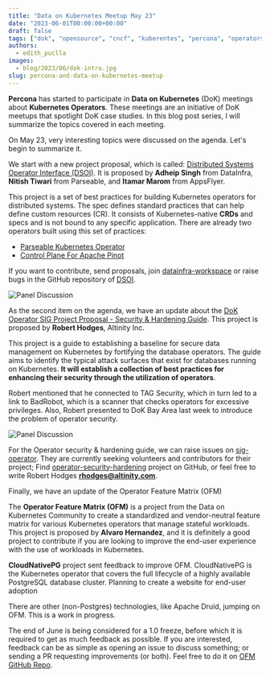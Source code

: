 ```yaml
---
title: "Data on Kubernetes Meetup May 23"
date: "2023-06-01T00:00:00+00:00"
draft: false
tags: ["dok", "opensource", "cncf", "kuberentes", "percona", "operators"]
authors:
  - edith_puclla
images:
  - blog/2023/06/dok-intro.jpg
slug: percona-and-data-on-kubernetes-meetup
---
```


**Percona** has started to participate in **Data on Kubernetes** (DoK) meetings about **Kubernetes Operators**.
These meetings are an initiative of DoK meetups that spotlight DoK case studies. In this blog post series, I will summarize the topics covered in each meeting.

On May 23, very interesting topics were discussed on the agenda. Let's begin to summarize it.

We start with a new project proposal, which is called: [Distributed Systems Operator Interface (DSOI)](https://docs.google.com/document/d/1CJeFtNpDSyaPoPWvimwMFt5s1g2Zj2Ppg_DJX7nVurk/edit#). It is proposed by **Adheip Singh** from DataInfra, **Nitish Tiwari** from Parseable, and **Itamar Marom** from AppsFlyer.

This project is a set of best practices for building Kubernetes operators for distributed systems. The spec defines standard practices that can help define custom resources (CR). It consists of Kubernetes-native **CRDs** and specs and is not bound to any specific application. There are already two operators built using this set of practices:

- [Parseable Kubernetes Operator](https://github.com/parseablehq/operator)
- [Control Plane For Apache Pinot](https://github.com/datainfrahq/pinot-operator)

If you want to contribute, send proposals, join [datainfra-workspace](https://launchpass.com/datainfra-workspace) or raise bugs in the GitHub repository of [DSOI](https://github.com/datainfrahq/dsoi-spec/issues).

![Panel Discussion](blog/2023/06/dok-datainfra.jpeg)

As the second item on the agenda, we have an update about the [DoK Operator SIG Project Proposal - Security & Hardening Guide](https://docs.google.com/document/d/1tbm44jC1qf6kAf9qje5V-UhaXG-AlGud9nhMaoPN6mU/edit#heading=h.fjdgqyupbu03). This project is proposed by **Robert Hodges**, Altinity Inc.

This project is a guide to establishing a baseline for secure data management on Kubernetes by fortifying the database operators. The guide aims to identify the typical attack surfaces that exist for databases running on Kubernetes. **It will establish a collection of best practices for enhancing their security through the utilization of operators**.

Robert mentioned that he connected to TAG Security, which in turn led to a link to BadRobot, which is a scanner that checks operators for excessive privileges. Also, Robert presented to DoK Bay Area last week to introduce the problem of operator security.

![Panel Discussion](blog/2023/06/dok-security-hardering.jpeg)

For the Operator security & hardening guide, we can raise issues on [sig-operator](https://github.com/dokc/sig-operator). They are currently seeking volunteers and contributors for their project; Find [operator-security-hardening](https://github.com/dokc/sig-operator/tree/main/operator-security-hardening) project on GitHub, or feel free to write Robert Hodges **rhodges@altinity.com**.

Finally, we have an update of the Operator Feature Matrix (OFM)

The **Operator Feature Matrix (OFM)** is a project from the Data on Kubernetes Community to create a standardized and vendor-neutral feature matrix for various Kubernetes operators that manage stateful workloads. This project is proposed by **Alvaro Hernandez**, and it is definitely a good project to contribute if you are looking to improve the end-user experience with the use of workloads in Kubernetes.

**CloudNativePG** project sent feedback to improve OFM. CloudNativePG is the Kubernetes operator that covers the full lifecycle of a highly available PostgreSQL database cluster. Planning to create a website for end-user adoption

There are other (non-Postgres) technologies, like Apache Druid, jumping on OFM. This is a work in progress.

The end of June is being considered for a 1.0 freeze, before which it is required to get as much feedback as possible.
If you are interested, feedback can be as simple as opening an issue to discuss something; or sending a PR requesting improvements (or both). Feel free to do it on [OFM GitHub Repo](https://github.com/dokc/operator-feature-matrix).
